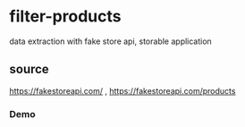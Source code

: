 # filter-products
data extraction with fake store api, storable application
## source
https://fakestoreapi.com/ , https://fakestoreapi.com/products
### Demo